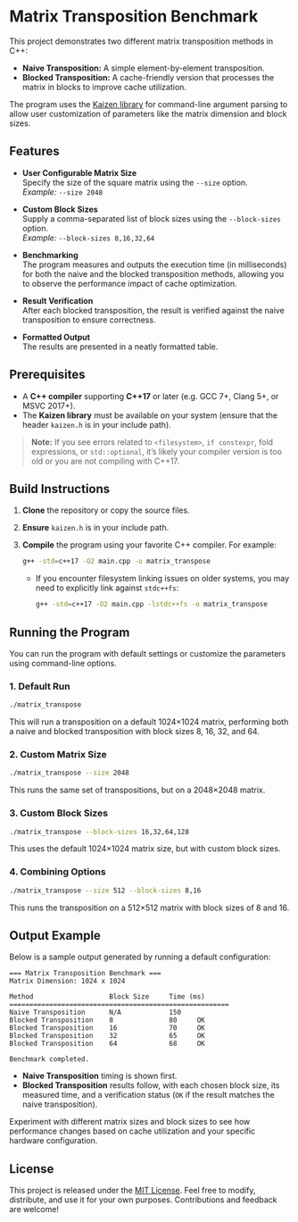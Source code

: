 # Matrix Transposition Benchmark

This project demonstrates two different matrix transposition methods in C++:
- **Naive Transposition:** A simple element-by-element transposition.
- **Blocked Transposition:** A cache-friendly version that processes the matrix in blocks to improve cache utilization.

The program uses the [Kaizen library](https://github.com/heinsaar/kaizen/tree/master) for command-line argument parsing to allow user customization of parameters like the matrix dimension and block sizes.

## Features

- **User Configurable Matrix Size**  
  Specify the size of the square matrix using the `--size` option.  
  *Example:* `--size 2048`

- **Custom Block Sizes**  
  Supply a comma-separated list of block sizes using the `--block-sizes` option.  
  *Example:* `--block-sizes 8,16,32,64`

- **Benchmarking**  
  The program measures and outputs the execution time (in milliseconds) for both the naive and the blocked transposition methods, allowing you to observe the performance impact of cache optimization.

- **Result Verification**  
  After each blocked transposition, the result is verified against the naive transposition to ensure correctness.

- **Formatted Output**  
  The results are presented in a neatly formatted table.

## Prerequisites

- A **C++ compiler** supporting **C++17** or later (e.g. GCC 7+, Clang 5+, or MSVC 2017+).
- The **Kaizen library** must be available on your system (ensure that the header `kaizen.h` is in your include path).

> **Note:** If you see errors related to `<filesystem>`, `if constexpr`, fold expressions, or `std::optional`, it’s likely your compiler version is too old or you are not compiling with C++17. 

## Build Instructions

1. **Clone** the repository or copy the source files.
2. **Ensure** `kaizen.h` is in your include path.
3. **Compile** the program using your favorite C++ compiler. For example:

   ```bash
   g++ -std=c++17 -O2 main.cpp -o matrix_transpose
   ```
   - If you encounter filesystem linking issues on older systems, you may need to explicitly link against `stdc++fs`:
     ```bash
     g++ -std=c++17 -O2 main.cpp -lstdc++fs -o matrix_transpose
     ```

## Running the Program

You can run the program with default settings or customize the parameters using command-line options.

### 1. Default Run

```bash
./matrix_transpose
```

This will run a transposition on a default 1024×1024 matrix, performing both a naive and blocked transposition with block sizes 8, 16, 32, and 64.

### 2. Custom Matrix Size

```bash
./matrix_transpose --size 2048
```

This runs the same set of transpositions, but on a 2048×2048 matrix.

### 3. Custom Block Sizes

```bash
./matrix_transpose --block-sizes 16,32,64,128
```

This uses the default 1024×1024 matrix size, but with custom block sizes.

### 4. Combining Options

```bash
./matrix_transpose --size 512 --block-sizes 8,16
```

This runs the transposition on a 512×512 matrix with block sizes of 8 and 16.

## Output Example

Below is a sample output generated by running a default configuration:

```plaintext
=== Matrix Transposition Benchmark ===
Matrix Dimension: 1024 x 1024

Method                   Block Size     Time (ms)
=======================================================
Naive Transposition      N/A            150
Blocked Transposition    8              80     OK
Blocked Transposition    16             70     OK
Blocked Transposition    32             65     OK
Blocked Transposition    64             68     OK

Benchmark completed.
```

- **Naive Transposition** timing is shown first.
- **Blocked Transposition** results follow, with each chosen block size, its measured time, and a verification status (`OK` if the result matches the naive transposition).

Experiment with different matrix sizes and block sizes to see how performance changes based on cache utilization and your specific hardware configuration.

## License

This project is released under the [MIT License](LICENSE). Feel free to modify, distribute, and use it for your own purposes. Contributions and feedback are welcome!
